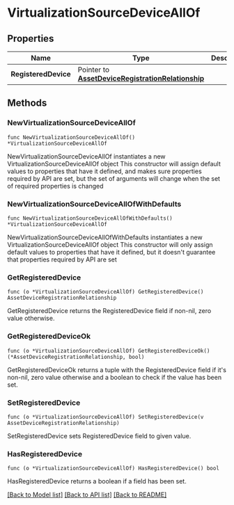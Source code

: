 # VirtualizationSourceDeviceAllOf

## Properties

Name | Type | Description | Notes
------------ | ------------- | ------------- | -------------
**RegisteredDevice** | Pointer to [**AssetDeviceRegistrationRelationship**](asset.DeviceRegistration.Relationship.md) |  | [optional] 

## Methods

### NewVirtualizationSourceDeviceAllOf

`func NewVirtualizationSourceDeviceAllOf() *VirtualizationSourceDeviceAllOf`

NewVirtualizationSourceDeviceAllOf instantiates a new VirtualizationSourceDeviceAllOf object
This constructor will assign default values to properties that have it defined,
and makes sure properties required by API are set, but the set of arguments
will change when the set of required properties is changed

### NewVirtualizationSourceDeviceAllOfWithDefaults

`func NewVirtualizationSourceDeviceAllOfWithDefaults() *VirtualizationSourceDeviceAllOf`

NewVirtualizationSourceDeviceAllOfWithDefaults instantiates a new VirtualizationSourceDeviceAllOf object
This constructor will only assign default values to properties that have it defined,
but it doesn't guarantee that properties required by API are set

### GetRegisteredDevice

`func (o *VirtualizationSourceDeviceAllOf) GetRegisteredDevice() AssetDeviceRegistrationRelationship`

GetRegisteredDevice returns the RegisteredDevice field if non-nil, zero value otherwise.

### GetRegisteredDeviceOk

`func (o *VirtualizationSourceDeviceAllOf) GetRegisteredDeviceOk() (*AssetDeviceRegistrationRelationship, bool)`

GetRegisteredDeviceOk returns a tuple with the RegisteredDevice field if it's non-nil, zero value otherwise
and a boolean to check if the value has been set.

### SetRegisteredDevice

`func (o *VirtualizationSourceDeviceAllOf) SetRegisteredDevice(v AssetDeviceRegistrationRelationship)`

SetRegisteredDevice sets RegisteredDevice field to given value.

### HasRegisteredDevice

`func (o *VirtualizationSourceDeviceAllOf) HasRegisteredDevice() bool`

HasRegisteredDevice returns a boolean if a field has been set.


[[Back to Model list]](../README.md#documentation-for-models) [[Back to API list]](../README.md#documentation-for-api-endpoints) [[Back to README]](../README.md)


